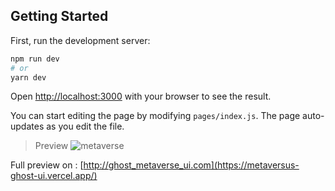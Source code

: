 
## Getting Started

First, run the development server:

```bash
npm run dev
# or
yarn dev
```

Open [http://localhost:3000](http://localhost:3000) with your browser to see the result.

You can start editing the page by modifying `pages/index.js`. The page auto-updates as you edit the file.

>Preview
>![metaverse](https://akordvault.net/internal/53f91baf-4674-456a-8076-da1ff6c084b8)

Full preview on : [http://ghost_metaverse_ui.com](https://metaversus-ghost-ui.vercel.app/)
